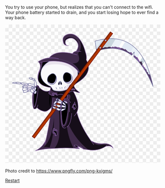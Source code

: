 You try to use your phone, but realizes that you can't connect to the wifi. Your phone battery started to drain, and you start losing hope to ever find a way back.

![death](../images/death.png)

Photo credit to https://www.pngfly.com/png-kxigms/

[Restart](../beginning.md)